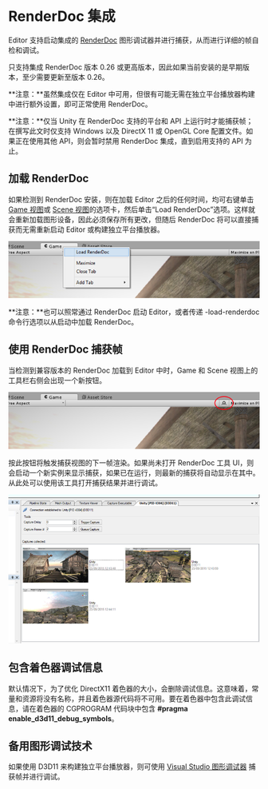 RenderDoc 集成
===============================================

Editor 支持启动集成的 [RenderDoc](https://github.com/baldurk/renderdoc) 图形调试器并进行捕获，从而进行详细的帧自检和调试。

只支持集成 RenderDoc 版本 0.26 或更高版本，因此如果当前安装的是早期版本，至少需要更新至版本 0.26。

**注意：**虽然集成仅在 Editor 中可用，但很有可能无需在独立平台播放器构建中进行额外设置，即可正常使用 RenderDoc。

**注意：**仅当 Unity 在 RenderDoc 支持的平台和 API 上运行时才能捕获帧；在撰写此文时仅支持 Windows 以及 DirectX 11 或 OpenGL Core 配置文件。如果正在使用其他 API，则会暂时禁用 RenderDoc 集成，直到启用支持的 API 为止。

## 加载 RenderDoc

如果检测到 RenderDoc 安装，则在加载 Editor 之后的任何时间，均可右键单击 [Game 视图](GameView.html)或 [Scene 视图](UsingTheSceneView.html)的选项卡，然后单击“Load RenderDoc”选项。这样就会重新加载图形设备，因此必须保存所有更改，但随后 RenderDoc 将可以直接捕获而无需重新启动 Editor 或构建独立平台播放器。

![在运行时加载 RenderDoc](../uploads/Main/RenderDocRuntimeLoad.png)

**注意：**也可以照常通过 RenderDoc 启动 Editor，或者传递 -load-renderdoc 命令行选项以从启动中加载 RenderDoc。

## 使用 RenderDoc 捕获帧

当检测到兼容版本的 RenderDoc 加载到 Editor 中时，Game 和 Scene 视图上的工具栏右侧会出现一个新按钮。

![使用 RenderDoc 捕获帧](../uploads/Main/RenderDocCaptureButton.png)

按此按钮将触发捕获视图的下一帧渲染。如果尚未打开 RenderDoc 工具 UI，则会启动一个新实例来显示捕获，如果已在运行，则最新的捕获将自动显示在其中。从此处可以使用该工具打开捕获结果并进行调试。

![RenderDoc 中列出的帧捕获结果](../uploads/Main/RenderDocCaptureList.png)

## 包含着色器调试信息

默认情况下，为了优化 DirectX11 着色器的大小，会删除调试信息。这意味着，常量和资源将没有名称，并且着色器源代码将不可用。要在着色器中包含此调试信息，请在着色器的 CGPROGRAM 代码块中包含 **#pragma enable_d3d11_debug_symbols**。

## 备用图形调试技术

如果使用 D3D11 来构建独立平台播放器，则可使用 [Visual Studio 图形调试器](SL-DebuggingD3D11ShadersWithVS.html) 捕获帧并进行调试。
